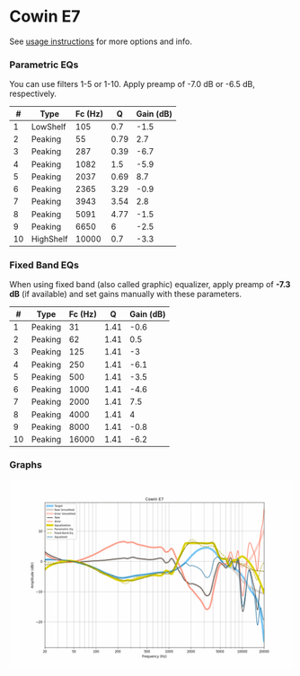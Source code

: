 # Cowin E7
See [usage instructions](https://github.com/jaakkopasanen/AutoEq#usage) for more options and info.

### Parametric EQs
You can use filters 1-5 or 1-10. Apply preamp of -7.0 dB or -6.5 dB, respectively.

|   # | Type      |   Fc (Hz) |    Q |   Gain (dB) |
|-----|-----------|-----------|------|-------------|
|   1 | LowShelf  |       105 | 0.7  |        -1.5 |
|   2 | Peaking   |        55 | 0.79 |         2.7 |
|   3 | Peaking   |       287 | 0.39 |        -6.7 |
|   4 | Peaking   |      1082 | 1.5  |        -5.9 |
|   5 | Peaking   |      2037 | 0.69 |         8.7 |
|   6 | Peaking   |      2365 | 3.29 |        -0.9 |
|   7 | Peaking   |      3943 | 3.54 |         2.8 |
|   8 | Peaking   |      5091 | 4.77 |        -1.5 |
|   9 | Peaking   |      6650 | 6    |        -2.5 |
|  10 | HighShelf |     10000 | 0.7  |        -3.3 |

### Fixed Band EQs
When using fixed band (also called graphic) equalizer, apply preamp of **-7.3 dB** (if available) and set gains manually with these parameters.

|   # | Type    |   Fc (Hz) |    Q |   Gain (dB) |
|-----|---------|-----------|------|-------------|
|   1 | Peaking |        31 | 1.41 |        -0.6 |
|   2 | Peaking |        62 | 1.41 |         0.5 |
|   3 | Peaking |       125 | 1.41 |        -3   |
|   4 | Peaking |       250 | 1.41 |        -6.1 |
|   5 | Peaking |       500 | 1.41 |        -3.5 |
|   6 | Peaking |      1000 | 1.41 |        -4.6 |
|   7 | Peaking |      2000 | 1.41 |         7.5 |
|   8 | Peaking |      4000 | 1.41 |         4   |
|   9 | Peaking |      8000 | 1.41 |        -0.8 |
|  10 | Peaking |     16000 | 1.41 |        -6.2 |

### Graphs
![](./Cowin%20E7.png)
